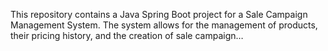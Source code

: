 This repository contains a Java Spring Boot project for a Sale Campaign Management System. The system allows for the management of products, their pricing history, and the creation of sale campaign…
